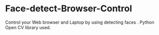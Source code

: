 # Face-detect-Browser-Control
Control your Web browser and Laptop by using detecting faces . Python Open CV library used.
